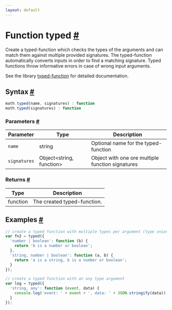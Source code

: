 ```yaml
---
layout: default
---
```


<!-- Note: This file is automatically generated from source code comments. Changes made in this file will be overridden. -->

<h1 id="function-typed">Function typed <a href="#function-typed" title="Permalink">#</a></h1>

Create a typed-function which checks the types of the arguments and
can match them against multiple provided signatures. The typed-function
automatically converts inputs in order to find a matching signature.
Typed functions throw informative errors in case of wrong input arguments.

See the library [typed-function](https://github.com/josdejong/typed-function)
for detailed documentation.


<h2 id="syntax">Syntax <a href="#syntax" title="Permalink">#</a></h2>

```js
math.typed(name, signatures) : function
math.typed(signatures) : function
```

<h3 id="parameters">Parameters <a href="#parameters" title="Permalink">#</a></h3>

Parameter | Type | Description
--------- | ---- | -----------
`name` | string | Optional name for the typed-function
`signatures` | Object&lt;string, function&gt; | Object with one ore multiple function signatures

<h3 id="returns">Returns <a href="#returns" title="Permalink">#</a></h3>

Type | Description
---- | -----------
function | The created typed-function.


<h2 id="examples">Examples <a href="#examples" title="Permalink">#</a></h2>

```js
// create a typed function with multiple types per argument (type union)
var fn2 = typed({
  'number | boolean': function (b) {
    return 'b is a number or boolean';
  },
  'string, number | boolean': function (a, b) {
    return 'a is a string, b is a number or boolean';
  }
});

// create a typed function with an any type argument
var log = typed({
  'string, any': function (event, data) {
    console.log('event: ' + event + ', data: ' + JSON.stringify(data));
  }
});
```



